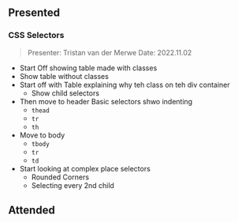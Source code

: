 
```toc
```

## Presented

### CSS Selectors


> Presenter:   Tristan van der Merwe
> Date:          2022.11.02


- Start Off showing table made with classes
- Show table without classes
- Start off with Table explaining why teh class on teh div container
	- Show child selectors
- Then move to header Basic selectors shwo indenting
	- ` thead `
	- ` tr `
	- ` th `
- Move to body
	- ` tbody `
	- ` tr `
	- ` td `
- Start looking at complex place selectors
	- Rounded Corners
	- Selecting every 2nd child


## Attended
